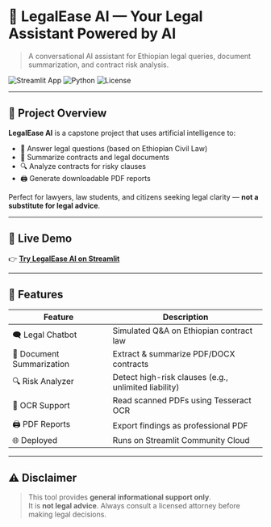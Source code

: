 # 💼 LegalEase AI — Your Legal Assistant Powered by AI

> A conversational AI assistant for Ethiopian legal queries, document summarization, and contract risk analysis.

![Streamlit App](https://img.shields.io/badge/Streamlit-Framework-blue?logo=streamlit&logoColor=white)
![Python](https://img.shields.io/badge/Python-3.8%2B-yellow?logo=python)
![License](https://img.shields.io/badge/License-MIT-green)

---

## 🎯 Project Overview

**LegalEase AI** is a capstone project that uses artificial intelligence to:
- 💬 Answer legal questions (based on Ethiopian Civil Law)
- 📄 Summarize contracts and legal documents
- 🔍 Analyze contracts for risky clauses
- 🖨️ Generate downloadable PDF reports

Perfect for lawyers, law students, and citizens seeking legal clarity — **not a substitute for legal advice**.

---

## 🚀 Live Demo

👉 **[Try LegalEase AI on Streamlit](https://legalease-ai-et.streamlit.app/)**  

---

## 🧩 Features

| Feature | Description |
|-------|-------------|
| 🗨️ Legal Chatbot | Simulated Q&A on Ethiopian contract law |
| 📄 Document Summarization | Extract & summarize PDF/DOCX contracts |
| 🔍 Risk Analyzer | Detect high-risk clauses (e.g., unlimited liability) |
| 📎 OCR Support | Read scanned PDFs using Tesseract OCR |
| 🖨️ PDF Reports | Export findings as professional PDF |
| 🌐 Deployed | Runs on Streamlit Community Cloud |

---

## ⚠️ Disclaimer

> This tool provides **general informational support only**.  
> It is **not legal advice**. Always consult a licensed attorney before making legal decisions.

